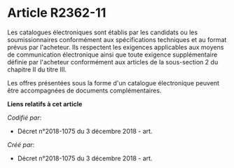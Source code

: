 # Article R2362-11

Les catalogues électroniques sont établis par les candidats ou les soumissionnaires conformément aux spécifications
techniques et au format prévus par l'acheteur. Ils respectent les exigences applicables aux moyens de communication
électronique ainsi que toute exigence supplémentaire définie par l'acheteur conformément aux articles de la sous-section 2 du
chapitre II du titre III. 

Les offres présentées sous la forme d'un catalogue électronique peuvent être accompagnées de documents complémentaires.

**Liens relatifs à cet article**

_Codifié par_:

  - Décret n°2018-1075 du 3 décembre 2018 - art.

_Créé par_:

  - Décret n°2018-1075 du 3 décembre 2018 - art.
